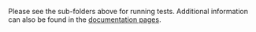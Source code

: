 Please see the sub-folders above for running tests.  Additional information can also be found in the
[documentation pages](http://web.math.ucsb.edu/~atzberg/mlmod/docs/index.html).
